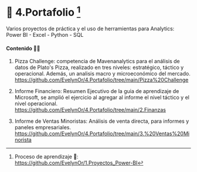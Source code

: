 # 💼 4.Portafolio [^1]  
Varios proyectos de práctica y el uso de herramientas para Analytics:  Power BI - Excel - Python - SQL

#### Contenido 👩‍💻

1. Pizza Challenge: competencia de Mavenanalytics para el análisis de datos de Plato's Pizza, realizado en tres niveles: estratégico, táctico y operacional. Además, un analisis macro y microeconómico del mercado. https://github.com/EvelynOr/4.Portafolio/tree/main/Pizza%20Challenge

2. Informe Financiero: Resumen Ejecutivo de la guia de aprendizaje de Microsoft, se amplió el ejercicio al agregar al informe el nivel táctico y el nivel operacional. https://github.com/EvelynOr/4.Portafolio/tree/main/2.Finanzas

3. Informe de Ventas Minoristas: Análisis de venta directa, para informes y paneles empresariales. https://github.com/EvelynOr/4.Portafolio/tree/main/3.%20Ventas%20Minorista



[^1]: Proceso de aprendizaje 👣: https://github.com/EvelynOr/1.Proyectos_Power-BI 

